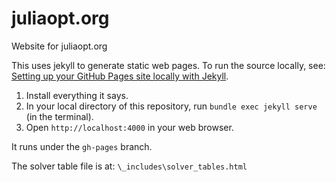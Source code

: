 juliaopt.org
============

Website for juliaopt.org


This uses jekyll to generate static web pages. To run the source locally, see: [Setting up your GitHub Pages site locally with Jekyll](https://help.github.com/articles/setting-up-your-github-pages-site-locally-with-jekyll/).

1. Install everything it says.
2. In your local directory of this repository, run `bundle exec jekyll serve` (in the terminal).
3. Open `http://localhost:4000` in your web browser.

It runs under the `gh-pages` branch.

The solver table file is at: `\_includes\solver_tables.html`

